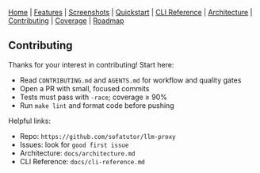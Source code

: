 [Home](./index.md) | [Features](./features.md) | [Screenshots](./screenshots.md) | [Quickstart](./quickstart.md) | [CLI Reference](./cli-reference.md) | [Architecture](./architecture.md) | [Contributing](./contributing.md) | [Coverage](./coverage/) | [Roadmap](../PLAN.md)

## Contributing

Thanks for your interest in contributing! Start here:

- Read `CONTRIBUTING.md` and `AGENTS.md` for workflow and quality gates
- Open a PR with small, focused commits
- Tests must pass with `-race`; coverage ≥ 90%
- Run `make lint` and format code before pushing

Helpful links:
- Repo: `https://github.com/sofatutor/llm-proxy`
- Issues: look for `good first issue`
- Architecture: `docs/architecture.md`
- CLI Reference: `docs/cli-reference.md`


